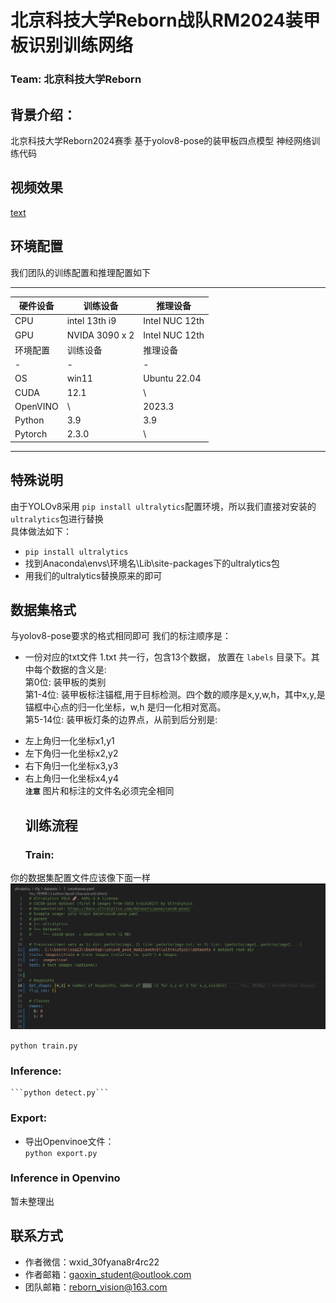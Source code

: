  **北京科技大学Reborn战队RM2024装甲板识别训练网络**
 =
 ### **Team: 北京科技大学Reborn <br>**

 ## 背景介绍：

 北京科技大学Reborn2024赛季 基于yolov8-pose的装甲板四点模型 神经网络训练代码
 ## 视频效果
 [text](<../../视频/录屏/录屏 2024年05月30日 12时30分26秒.webm>)

 ## 环境配置
 我们团队的训练配置和推理配置如下
 ***
 |硬件设备| 训练设备|推理设备|
 | - | - | - |
 | CPU | intel 13th i9 | Intel NUC 12th  |
 | GPU | NVIDA 3090 x 2 | Intel NUC 12th  |
 | 环境配置 |训练设备 |推理设备 |
| - | - | - |
| OS | win11 | Ubuntu 22.04 |
| CUDA | 12.1 | \ |
| OpenVINO | \ | 2023.3 |
|Python | 3.9 | 3.9 |
|Pytorch | 2.3.0 | \ |

 ***
## 特殊说明
由于YOLOv8采用 ```pip install ultralytics```配置环境，所以我们直接对安装的```ultralytics```包进行替换   
具体做法如下：  
* ```pip install ultralytics```
* 找到Anaconda\envs\环境名\Lib\site-packages下的ultralytics包
* 用我们的ultralytics替换原来的即可 

 ## 数据集格式
 与yolov8-pose要求的格式相同即可
 我们的标注顺序是： 
 + 一份对应的txt文件 1.txt 共一行，包含13个数据， 放置在 ```labels``` 目录下。其中每个数据的含义是:<br>
  第0位: 装甲板的类别<br>
  第1-4位: 装甲板标注锚框,用于目标检测。四个数的顺序是x,y,w,h，其中x,y,是锚框中心点的归一化坐标，w,h 是归一化相对宽高。<br>
  第5-14位: 装甲板灯条的边界点，从前到后分别是:<br>

* 左上角归一化坐标x1,y1<br>
* 左下角归一化坐标x2,y2<br>
* 右下角归一化坐标x3,y3<br>
* 右上角归一化坐标x4,y4<br>
  **```注意```** 图片和标注的文件名必须完全相同
  ## 训练流程<br>
  ### Train:
你的数据集配置文件应该像下面一样
  ![alt text](image.png)  

  ```python train.py```
  ### Inference:
    ```python detect.py```
  ### Export:
  - 导出Openvinoe文件：<br>
  ```python export.py```
  ### Inference in Openvino
  暂未整理出
  ## 联系方式
  + 作者微信：wxid_30fyana8r4rc22
  + 作者邮箱：gaoxin_student@outlook.com
  + 团队邮箱：reborn_vision@163.com


